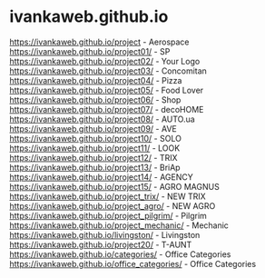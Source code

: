 # ivankaweb.github.io

https://ivankaweb.github.io/project        - Aerospace  
https://ivankaweb.github.io/project01/     - SP  
https://ivankaweb.github.io/project02/     - Your Logo  
https://ivankaweb.github.io/project03/     - Concomitan  
https://ivankaweb.github.io/project04/     - Pizza  
https://ivankaweb.github.io/project05/     - Food Lover  
https://ivankaweb.github.io/project06/     - Shop  
https://ivankaweb.github.io/project07/     - decoHOME   
https://ivankaweb.github.io/project08/     - AUTO.ua   
https://ivankaweb.github.io/project09/     - AVE   
https://ivankaweb.github.io/project10/     - SOLO      
https://ivankaweb.github.io/project11/     - LOOK  
https://ivankaweb.github.io/project12/   - TRIX  
https://ivankaweb.github.io/project13/   -  BriAp   
https://ivankaweb.github.io/project14/   -  AGENCY  
https://ivankaweb.github.io/project15/   -  AGRO MAGNUS  
https://ivankaweb.github.io/project_trix/   -  NEW TRIX  
https://ivankaweb.github.io/project_agro/   -  NEW AGRO  
https://ivankaweb.github.io/project_pilgrim/   -  Pilgrim  
https://ivankaweb.github.io/project_mechanic/   -  Mechanic  
https://ivankaweb.github.io/livingston/   -  Livingston  
https://ivankaweb.github.io/project20/   -  T-AUNT  
https://ivankaweb.github.io/categories/   - Office Categories  
https://ivankaweb.github.io/office_categories/   - Office Categories
